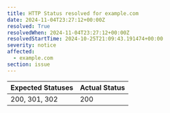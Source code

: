 ```yaml
---
title: HTTP Status resolved for example.com
date: 2024-11-04T23:27:12+00:00Z
resolved: True
resolvedWhen: 2024-11-04T23:27:12+00:00Z
resolvedStartTime: 2024-10-25T21:09:43.191474+00:00
severity: notice
affected:
  - example.com
section: issue
---
```


| Expected Statuses | Actual Status  |
|-------------------|----------------|
| 200, 301, 302 | 200 |
